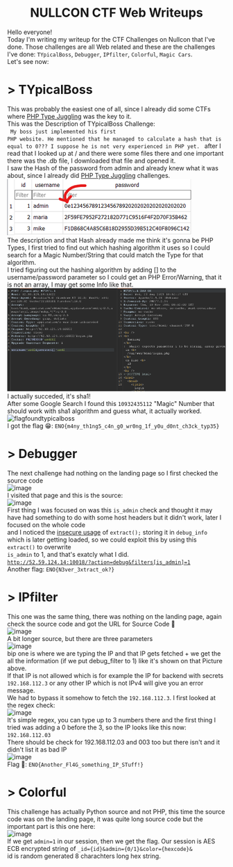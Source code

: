 # <center> NULLCON CTF Web Writeups </center>

Hello everyone! <br> Today I'm writing my writeup for the CTF Challenges on Nullcon that I've done.
Those challenges are all Web related and these are the challenges I've done: <code>TYpicalBoss</code>, <code>Debugger</code>, <code>IPfilter</code>, <code>Colorful</code>, <code>Magic Cars</code>.
<br>
Let's see now:
<br>
# > TYpicalBoss
This was probably the easiest one of all, since I already did some CTFs where <a href="https://secops.group/php-type-juggling-simplified/" target="_blank">PHP Type Juggling</a> was the key to it. <br>
This was the Description of TYpicalBoss Challenge: <br>
<code>
My boss just implemented his first PHP website. He mentioned that he managed to calculate a hash that is equal to 0??? I suppose he is not very experienced in PHP yet.
</code> after I read that I looked up at / and there were some files there and one important there was the .db file, I downloaded that file and opened it. <br>
I saw the Hash of the password from admin and already knew what it was about, since I already did <a href="https://secops.group/php-type-juggling-simplified/" target="_blank">PHP Type Juggling</a> challenges. <br>
<img src="dbfile.png" /> <br>
The description and that Hash already made me think it's gonna be PHP Types, I first tried to find out which hashing algorithm it uses so I could search for a Magic Number/String that could match the Type for that algorithm.<br>
I tried figuring out the hashing algorithm by adding [] to the username/password parameter so I could get an PHP Error/Warning, that it is not an array, I may get some Info like that.<br>
<img src="phperrorarray.png"><br>
I actually succeded, it's sha1! <br>After some Google Search I found this <code>10932435112</code> "Magic" Number that should work with sha1 algorithm and guess what, it actually worked.
![flagfoundtypicalboss](https://github.com/KiraReys/blog/assets/44244085/b2313ac3-9cb8-48ee-ab21-73a103c34c2e)
<br>
I got the flag 😁: <code>ENO{m4ny_th1ng5_c4n_g0_wr0ng_1f_y0u_d0nt_ch3ck_typ35}</code>
<br>

# > Debugger

The next challenge had nothing on the landing page so I first checked the source code <br>![image](https://github.com/KiraReys/blog/assets/44244085/14d184a5-a33c-4a5d-9905-b6c8771585dd)
<br>
I visited that page and this is the source: <br>
![image](https://github.com/KiraReys/blog/assets/44244085/ed9a77c1-9fbd-45fc-89b2-4a0024951507)
<br>
First thing I was focused on was this <code>is_admin</code> check and thought it may have had something to do with some host headers but it didn't work, later I focused on the whole code<br>
and I noticed the <a href="https://www.codementor.io/@hayeskier/php-functions-makes-your-site-vulnerable-172bxpju01">insecure usage</a> of <code>extract();</code> storing it in <code>debug_info</code> which is later getting loaded, so we could exploit this by using this <code>extract()</code> to overwrite<br>
<code>is_admin</code> to 1, and that's exatcly what I did.<br>
<code>http://52.59.124.14:10018/?action=debug&filters[is_admin]=1</code><br>
Another flag: <code>ENO{N3ver_3xtract_ok?}</code>
<br>

# > IPfilter

This one was the same thing, there was nothing on the landing page, again check the source code and got the URL for Source Code 🙂 <br>
![image](https://github.com/KiraReys/blog/assets/44244085/d4267c0f-2275-48b5-a1f5-0922452c3de5)<br>
A bit longer source, but there are three parameters<br>
![image](https://github.com/KiraReys/blog/assets/44244085/a08d0577-bda8-4193-815b-7aa0a2dd0b11)<br>
bip one is where we are typing the IP and that IP gets fetched + we get the all the information (if we put debug_filter to 1) like it's shown on that Picture above. <br>
If that IP is not allowed which is for example the IP for backend with secrets <code>192.168.112.3</code> or any other IP which is not IPv4 will give you an error message. <br>
We had to bypass it somehow to fetch the <code>192.168.112.3</code>. I first looked at the regex check: <br>
![image](https://github.com/KiraReys/blog/assets/44244085/67092763-e7fe-4df9-b43a-bfb98989426a)<br>
It's simple regex, you can type up to 3 numbers there and the first thing I tried was adding a 0 before the 3, so the IP looks like this now: <code>192.168.112.03</code> <br>
There should be check for 192.168.112.03 and 003 too but there isn't and it didn't list it as bad IP <br>
![image](https://github.com/KiraReys/blog/assets/44244085/e992f16a-aba2-4ad5-bafc-d362ce171268) <br>
Flag 🥳: <code>ENO{Another_Fl4G_something_IP_STuff!}</code> 
<br>

# > Colorful

This challenge has actually Python source and not PHP, this time the source code was on the landing page, it was quite long source code but the important part is this one here:<br>
![image](https://github.com/KiraReys/blog/assets/44244085/ad73bd5c-220b-4896-8198-e12b5cc7054a)<br>
If we get <code>admin=1</code> in our session, then we get the flag. Our session is AES ECB encrypted string of <code>_id={id}&admin={0/1}&color={hexcode}&</code><br>
id is random generated 8 charachters long hex string.


 








